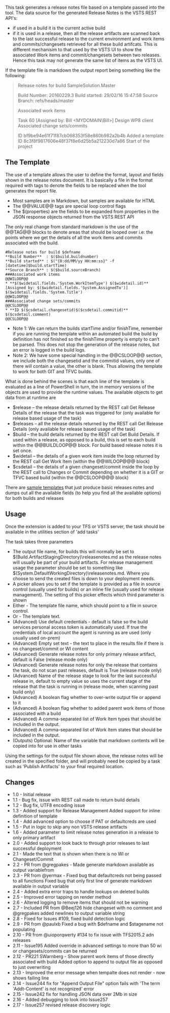 This task generates a release notes file based on a template passed into the tool.  The data source for the generated Release Notes is the VSTS REST API's:
- if used in a build it is the current active build
- if it is used in a release, then all the release artifacts are scanned back to the last successful release to the current environment and work items and commits/changesets retrieved for all these build artifcats. This is different mechanisim to that used by the VSTS UI to show the associated Work items and commit/changesets between two releases. Hence this task may not generate the same list of items as the VSTS UI. 


If the template file is markdown the output report being something like the following:

> Release notes for build SampleSolution.Master
> 
> Build Number: 20160229.3
> Build started: 29/02/16 15:47:58
> Source Branch: refs/heads/master
> 
> Associated work items
> 
> Task 60 [Assigned by: Bill <MYDOMAIN\Bill>] Design WP8 client
> Associated change sets/commits
> 
> ID bf9be94e61f71f87cb068353f58e860b982a2b4b Added a template
> ID 8c3f8f9817606e48f37f8e6d25b5a212230d7a86 Start of the project

## The Template
The use of a template allows the user to define the format, layout and fields shown in the release notes document. It is basically a file in the format required with tags to denote the fields to be replaced when the tool generates the report file.

- Most samples are in Markdown, but samples are available for HTML
- The @@VALUE@@ tags are special loop control flags
- The $(properties) are the fields to be expanded from properties in the JSON response objects returned from the VSTS REST API 

The only real change from standard markdown is the use of the @@TAG@@ blocks to denote areas that should be looped over i.e: the points where we get the details of all the work items and commits associated with the build.

    #Release notes for build $defname  
    **Build Number**  : $($build.buildnumber)    
    **Build started** : $("{0:dd/MM/yy HH:mm:ss}" -f [datetime]$build.startTime)     
    **Source Branch** : $($build.sourceBranch)  
    ###Associated work items  
    @@WILOOP@@  
    * **$($widetail.fields.'System.WorkItemType') $($widetail.id)** [Assigned by: $($widetail.fields.'System.AssignedTo')]     $($widetail.fields.'System.Title') 
    @@WILOOP@@  
    ###Associated change sets/commits  
    @@CSLOOP@@  
    * **ID $($csdetail.changesetid)$($csdetail.commitid)** $($csdetail.comment)    
    @@CSLOOP@@   

* Note 1: We can return the builds startTime and/or finishTime, remember if you are running the template within an automated build the build by definition has not finished so the finishTime property is empty to can’t be parsed. This does not stop the generation of the release notes, but an error is logged in the build logs.
* Note 2: We have some special handling in the @@CSLOOP@@ section, we include both the changesetid and the commitid values, only one of there will contain a value, the other is blank. Thus allowing the template to work for both GIT and TFVC builds.

What is done behind the scenes is that each line of the template is evaluated as a line of PowerShell in turn, the in memory versions of the objects are used to provide the runtime values. The available objects to get data from at runtime are

* $release – the release details returned by the REST call Get Release Details of the release that the task was triggered for (only available for release based usage of the task)
* $releases – all the release details returned by the REST call Get Release Details (only available for release based usage of the task)
* $build – the build details returned by the REST call Get Build Details. If used within a release, as opposed to a build, this is set to each build within the @@BUILDLOOP@@ block. For build based release notes it is set once.
* $widetail – the details of a given work item inside the loop returned by the REST call Get Work Item (within the @@WILOOP@@@ block)
* $csdetail – the details of a given changeset/commit inside the loop by the REST call to Changes or Commit depending on whether it is a GIT or TFVC based build (within the @@CSLOOP@@@ block)

There are [sample templates](https://github.com/rfennell/vNextBuild/tree/master/SampleTemplates) that just produce basic releases notes and dumps out all the available fields (to help you find all the available options) for both builds and releases  

## Usage
Once the extension is added to your TFS or VSTS server, the task should be available in the utilities section of 'add tasks'

The task takes three parameters

* The output file name, for builds this will normally be set to $(Build.ArtifactStagingDirectory)\releasenotes.md as the release notes will usually be part of your build artifacts. For release management usage the parameter should be set to something like $(System.DefaultWorkingDirectory)\releasenotes.md. Where you choose to send the created files is down to your deployment needs. 
* A picker allows you to set if the template is provided as a file in source control (usually used for builds) or an inline file (usually used for release management). The setting of this picker effects which third parameter is shown
* Either - The template file name, which should point to a file in source control.
* Or - The template text.
* (Advanced) Use default credentials - default is false so the build services personal access token is automatically used. If true the credentials of local account the agent is running as are used (only usually used on-prem)
* (Advanced) Empty set text - the text to place in the results file if there is no changeset/commit or WI content
* (Advanced) Generate release notes for only primary release artifact, default is False (release mode only)
* (Advanced) Generate release notes for only the release that contains the task, do not scan past releases, default is True (release mode only)
* (Advanced) Name of the release stage to look for the last successful release in, default to empty value so uses the current stage of the release that the task is running in (release mode, when scanning past build only)
* (Advanced) A boolean flag whether to over-write output file or append to it
* (Advanced) A boolean flag whether to added parent work items of those associated with a build
* (Advanced) A comma-separated list of Work Item types that should be included in the output.
* (Advanced) A comma-separated list of Work Item states that should be included in the output.
* (Outputs) Optional: Name of the variable that markdown contents will be copied into for use in other tasks

Using the settings for the output file shown above, the release notes will be created in the specified folder, and will probably need be copied by a task such as 'Publish Artifacts' to your final required location.

## Changes
- 1.0 - Initial release
- 1.1 - Bug fix, issue with REST call made to return build details
- 1.2 - Bug fix, UTF8 encoding issue
- 1.3 - Added support for Release Management
        Added support for inline definition of template 
- 1.4 - Add advanced option to choose if PAT or defaultcreds are used
- 1.5 - Put in logic to skip any non VSTS release artifacts
- 1.6 - Added parameter to limit release notes generation in a release to only primary artifact 
- 2.0 - Added support to look back to through prior releases to last successful deployment
- 2.1 - Made the text that is shown when there is no WI or Changeset/Commit
- 2.2 - PR from @gregpakes - Made generate markdown available as output variablefrom 
- 2.3 - PR from @yermax - Fixed bug that defaultcreds not being passed to all functions
        Fixed bug that only first line of generate markdown available in output variable
- 2.4 - Added extra error traps to handle lookups on deleted builds
- 2.5 - Improved error tapping on render method
- 2.6 - Altered logging to remove items that should not be warning
- 2.7 - Included PR from @Beej126 hide changeset with no comment and @gregpakes added newlines to output variable string
- 2.8 - Fixed for Issues #109, fixed build detection logic
- 2.9 - PR from @paulxb Fixed a bug with $defname and $stagename not populating 
- 2.10 - PR from @uioporqwerty #134 to fix issue with TFS2015.2 adn releases
- 2.11 - Issue195 Added override in advanced settings to more than 50 wi or changesets/commits can be returned
- 2.12 - PR221 SWarnberg - Show parent work items of those directly associated with build
         Added option to append to output file as opposed to just overwriting
- 2.13 - Improved the error message when tempalte does not render - now shows failing line
- 2.14 - Issue244 fix for "Append Output File" option fails with 'The term 'Addt-Content' is not recognized' error
- 2.15 - Issue242 fix for handling JSON data over 2Mb in size
- 2.16 - Added debugging to look into Issue257
- 2.17 - Issue257 revised release discovery logic